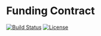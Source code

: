 # Funding Contract

[![Build Status](https://travis-ci.org/synergatika/funding-contracts.svg?branch=master)](https://travis-ci.org/synergatika/funding-contracts)
[![License](https://img.shields.io/badge/license-GPL--3.0-blue.svg?style=flat)](https://raw.githubusercontent.com/synergatika/funding-contracts/master/LICENSE)

